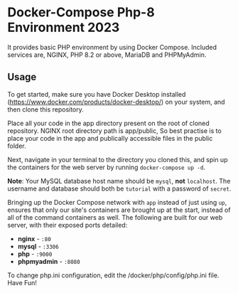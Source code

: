 # Docker-Compose Php-8 Environment 2023
It provides basic PHP environment by using Docker Compose. Included services are, NGINX, PHP 8.2 or above, MariaDB and PHPMyAdmin.

## Usage

To get started, make sure you have Docker Desktop installed (https://www.docker.com/products/docker-desktop/) on your system, and then clone this repository.

Place all your code in the app directory present on the root of cloned repository. NGINX root directory path is app/public, So best practise is to place your code in the app and publically accessible files in the public folder.

Next, navigate in your terminal to the directory you cloned this, and spin up the containers for the web server by running `docker-compose up -d`.

**Note**: Your MySQL database host name should be `mysql`, **not** `localhost`. The username and database should both be `tutorial` with a password of `secret`. 

Bringing up the Docker Compose network with `app` instead of just using `up`, ensures that only our site's containers are brought up at the start, instead of all of the command containers as well. The following are built for our web server, with their exposed ports detailed:

- **nginx** - `:80`
- **mysql** - `:3306`
- **php** - `:9000`
- **phpmyadmin** - `:8080`

To change php.ini configuration, edit the /docker/php/config/php.ini file. Have Fun!

